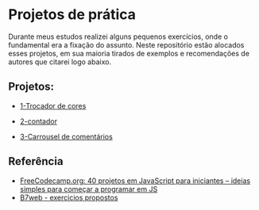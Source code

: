 
# Projetos de prática

Durante meus estudos realizei alguns pequenos exercícios, onde o fundamental era a fixação do assunto.
Neste repositório estão alocados esses projetos, em sua maioria tirados de exemplos e recomendações de autores que  citarei logo abaixo.


## Projetos:

- [1-Trocador de cores](https://github.com/juareix/Projetos-de-pratica/tree/main/1-Trocador%20de%20cores)

- [2-contador](https://github.com/juareix/Projetos-de-pratica/tree/main/2-contador)

- [3-Carrousel de comentários](https://github.com/juareix/Projetos-de-pratica/tree/main/3-Carrousel%20de%20coment%C3%A1rios)


## Referência

 - [FreeCodecamp.org: 40 projetos em JavaScript para iniciantes – ideias simples para começar a programar em JS](https://www.freecodecamp.org/portuguese/news/40-projetos-em-javascript-para-iniciantes-ideias-simples-para-comecar-a-programar-em-js/)
  - [B7web - exercicios propostos](https://alunos.b7web.com.br/)

